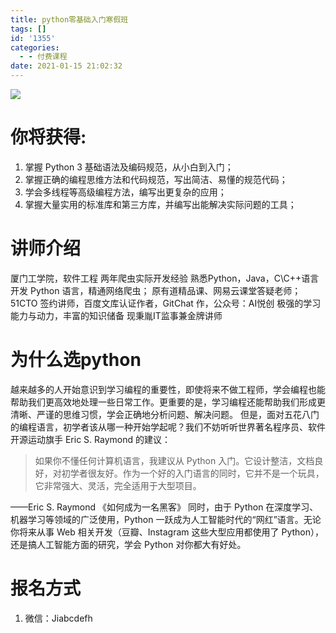 ```yaml
---
title: python零基础入门寒假班
tags: []
id: '1355'
categories:
  - - 付费课程
date: 2021-01-15 21:02:32
---
```


![](https://images-aiyc-1301641396.cos.ap-guangzhou.myqcloud.com/%E5%9F%BA%E7%A1%80.png)

# 你将获得:

1.  掌握 Python 3 基础语法及编码规范，从小白到入门；
2.  掌握正确的编程思维方法和代码规范，写出简洁、易懂的规范代码；
3.  学会多线程等高级编程方法，编写出更复杂的应用；
4.  掌握大量实用的标准库和第三方库，并编写出能解决实际问题的工具；

# 讲师介绍

厦门工学院，软件工程 两年爬虫实际开发经验 熟悉Python，Java，C\\C++语言开发 Python 语言，精通网络爬虫； 原有道精品课、网易云课堂答疑老师； 51CTO 签约讲师，百度文库认证作者，GitChat 作，公众号：AI悦创 极强的学习能力与动力，丰富的知识储备 现秉胤IT监事兼金牌讲师

# 为什么选python

越来越多的人开始意识到学习编程的重要性，即使将来不做工程师，学会编程也能帮助我们更高效地处理一些日常工作。更重要的是，学习编程还能帮助我们形成更清晰、严谨的思维习惯，学会正确地分析问题、解决问题。 但是，面对五花八门的编程语言，初学者该从哪一种开始学起呢？我们不妨听听世界著名程序员、软件开源运动旗手 Eric S. Raymond 的建议：

> 如果你不懂任何计算机语言，我建议从 Python 入门。它设计整洁，文档良好，对初学者很友好。作为一个好的入门语言的同时，它并不是一个玩具，它非常强大、灵活，完全适用于大型项目。

——Eric S. Raymond 《如何成为一名黑客》 同时，由于 Python 在深度学习、机器学习等领域的广泛使用，Python 一跃成为人工智能时代的“网红”语言。无论你将来从事 Web 相关开发（豆瓣、Instagram 这些大型应用都使用了 Python），还是搞人工智能方面的研究，学会 Python 对你都大有好处。

# 报名方式

1.  微信：Jiabcdefh